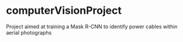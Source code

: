 # computerVisionProject
Project aimed at training a Mask R-CNN to identify power cables within aerial photographs
